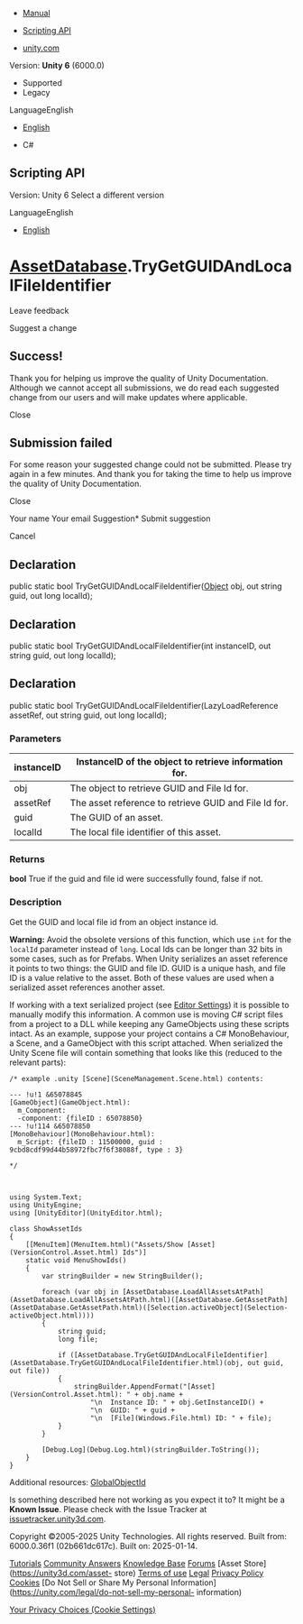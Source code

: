 [ ]()

  * [Manual](../Manual/index.html)
  * [Scripting API](../ScriptReference/index.html)

  * [unity.com](https://unity.com/)

Version: **Unity 6** (6000.0)

  * Supported
  * Legacy

LanguageEnglish

  * [English]()

  * C#

[ ](https://docs.unity3d.com)

## Scripting API

Version: Unity 6 Select a different version

LanguageEnglish

  * [English]()

#  [AssetDatabase](AssetDatabase.html).TryGetGUIDAndLocalFileIdentifier

Leave feedback

Suggest a change

## Success!

Thank you for helping us improve the quality of Unity Documentation. Although
we cannot accept all submissions, we do read each suggested change from our
users and will make updates where applicable.

Close

## Submission failed

For some reason your suggested change could not be submitted. Please <a>try
again</a> in a few minutes. And thank you for taking the time to help us
improve the quality of Unity Documentation.

Close

Your name Your email Suggestion* Submit suggestion

Cancel

[ ]()

## Declaration

public static bool TryGetGUIDAndLocalFileIdentifier([Object](Object.html) obj,
out string guid, out long localId);

## Declaration

public static bool TryGetGUIDAndLocalFileIdentifier(int instanceID, out string
guid, out long localId);

## Declaration

public static bool TryGetGUIDAndLocalFileIdentifier(LazyLoadReference<T>
assetRef, out string guid, out long localId);

### Parameters

instanceID | InstanceID of the object to retrieve information for.  
---|---  
obj | The object to retrieve GUID and File Id for.  
assetRef | The asset reference to retrieve GUID and File Id for.  
guid | The GUID of an asset.  
localId | The local file identifier of this asset.  
  
### Returns

**bool** True if the guid and file id were successfully found, false if not.

### Description

Get the GUID and local file id from an object instance id.

**Warning:** Avoid the obsolete versions of this function, which use `int` for
the `localId` parameter instead of `long`. Local Ids can be longer than 32
bits in some cases, such as for Prefabs. When Unity serializes an asset
reference it points to two things: the GUID and file ID. GUID is a unique
hash, and file ID is a value relative to the asset. Both of these values are
used when a serialized asset references another asset.  
  
If working with a text serialized project (see [Editor
Settings](../Manual/class-EditorManager.html)) it is possible to manually
modify this information. A common use is moving C# script files from a project
to a DLL while keeping any GameObjects using these scripts intact. As an
example, suppose your project contains a C# MonoBehaviour, a Scene, and a
GameObject with this script attached. When serialized the Unity Scene file
will contain something that looks like this (reduced to the relevant parts):

    
    
    /* example .unity [Scene](SceneManagement.Scene.html) contents:  
      
    --- !u!1 &65078845
    [GameObject](GameObject.html):
      m_Component:
      -component: {fileID : 65078850}
    --- !u!114 &65078850
    [MonoBehaviour](MonoBehaviour.html):
      m_Script: {fileID : 11500000, guid : 9cbd8cdf99d44b58972fbc7f6f38088f, type : 3}  
      
    */
    
    
    
    using System.Text;
    using UnityEngine;
    using [UnityEditor](UnityEditor.html);  
      
    class ShowAssetIds
    {
        [[MenuItem](MenuItem.html)("Assets/Show [Asset](VersionControl.Asset.html) Ids")]
        static void MenuShowIds()
        {
            var stringBuilder = new StringBuilder();  
      
            foreach (var obj in [AssetDatabase.LoadAllAssetsAtPath](AssetDatabase.LoadAllAssetsAtPath.html)([AssetDatabase.GetAssetPath](AssetDatabase.GetAssetPath.html)([Selection.activeObject](Selection-activeObject.html))))
            {
                string guid;
                long file;  
      
                if ([AssetDatabase.TryGetGUIDAndLocalFileIdentifier](AssetDatabase.TryGetGUIDAndLocalFileIdentifier.html)(obj, out guid, out file))
                {
                    stringBuilder.AppendFormat("[Asset](VersionControl.Asset.html): " + obj.name +
                        "\n  Instance ID: " + obj.GetInstanceID() +
                        "\n  GUID: " + guid +
                        "\n  [File](Windows.File.html) ID: " + file);
                }
            }  
      
            [Debug.Log](Debug.Log.html)(stringBuilder.ToString());
        }
    }
    

Additional resources: [GlobalObjectId](GlobalObjectId.html)

Is something described here not working as you expect it to? It might be a
**Known Issue**. Please check with the Issue Tracker at
[issuetracker.unity3d.com](https://issuetracker.unity3d.com).

Copyright ©2005-2025 Unity Technologies. All rights reserved. Built from:
6000.0.36f1 (02b661dc617c). Built on: 2025-01-14.

[Tutorials](https://unity3d.com/learn) [Community
Answers](https://answers.unity3d.com) [Knowledge
Base](https://support.unity3d.com/hc/en-us)
[Forums](https://forum.unity3d.com) [Asset Store](https://unity3d.com/asset-
store) [Terms of use](https://docs.unity3d.com/Manual/TermsOfUse.html)
[Legal](https://unity.com/legal) [Privacy
Policy](https://unity.com/legal/privacy-policy)
[Cookies](https://unity.com/legal/cookie-policy) [Do Not Sell or Share My
Personal Information](https://unity.com/legal/do-not-sell-my-personal-
information)

[Your Privacy Choices (Cookie Settings)](javascript:void\(0\);)

